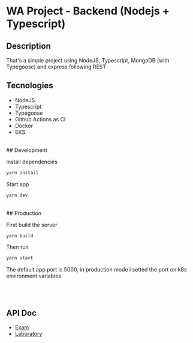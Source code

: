 # WA Project - Backend (Nodejs + Typescript)

## Description

That's a simple project using NodeJS, Typescript, MongoDB (with Typegoose) and express following REST

## Tecnologies

- NodeJS
- Typescript
- Typegoose
- Github Actions as CI
- Docker
- EKS

<br>
## Development

Install dependencies

```bash
yarn install
```

Start app

```bash
yarn dev
```

<br>
## Production

First build the server

```bash
yarn build
```

Then run

```bash
yarn start
```

The default app port is 5000, in production mode i setted the port on k8s environment variables

<br><br>

## API Doc

- [Exam](./src/service/exam/README.md)
- [Laboratory](./src/service/laboratory/README.md)
